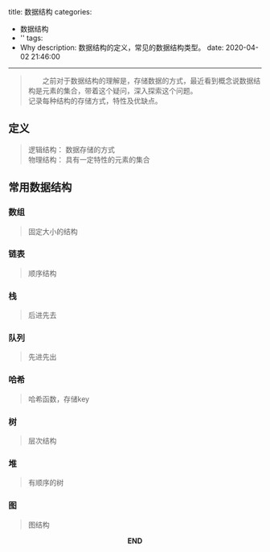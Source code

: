 title: 数据结构
categories:
  - 数据结构
  - ''
tags:
  - Why
description: 数据结构的定义，常见的数据结构类型。
date: 2020-04-02 21:46:00
---
> &emsp;&emsp;之前对于数据结构的理解是，存储数据的方式，最近看到概念说数据结构是元素的集合，带着这个疑问，深入探索这个问题。  
> 记录每种结构的存储方式，特性及优缺点。

## 定义
> 逻辑结构： 数据存储的方式  
> 物理结构： 具有一定特性的元素的集合

## 常用数据结构
### 数组
> 固定大小的结构
### 链表
> 顺序结构
### 栈
> 后进先去
### 队列
> 先进先出
### 哈希
> 哈希函数，存储key
### 树
> 层次结构
### 堆
> 有顺序的树
### 图
> 图结构

<p style="text-align: center"><strong>END</strong></p>